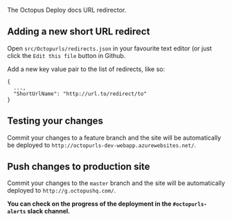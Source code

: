 The Octopus Deploy docs URL redirector.

## Adding a new short URL redirect
Open `src/Octopurls/redirects.json` in your favourite text editor (or just click the `Edit this file` button in Github.

Add a new key value pair to the list of redirects, like so:
```
{
  ...,
  "ShortUrlName": "http://url.to/redirect/to"
}
```

## Testing your changes
Commit your changes to a feature branch and the site will be automatically be deployed to `http://octopurls-dev-webapp.azurewebsites.net/`.

## Push changes to production site
Commit your changes to the `master` branch and the site will be automatically deployed to `http://g.octopushq.com/`.

**You can check on the progress of the deployment in the `#octopurls-alerts` slack channel.**
